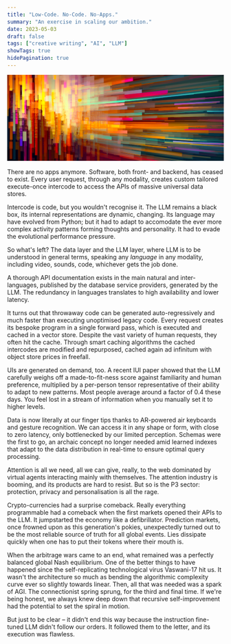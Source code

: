 ```yaml
---
title: "Low-Code. No-Code. No-Apps."
summary: "An exercise in scaling our ambition."
date: 2023-05-03
draft: false
tags: ["creative writing", "AI", "LLM"]
showTags: true
hidePagination: true
---
```


![Abstraction](./hero.png)

There are no apps anymore. Software, both front- and backend, has ceased to exist. Every user request, through any modality, creates custom tailored execute-once intercode to access the APIs of massive universal data stores.

Intercode is code, but you wouldn't recognise it. The LLM remains a black box, its internal representations are dynamic, changing. Its language may have evolved from Python; but it had to adapt to accomodate the ever more complex activity patterns forming thoughts and personality. It had to evade the evolutional performance pressure.

So what's left? The data layer and the LLM layer, where LLM is to be understood in general terms, speaking any _language_ in any modality, including video, sounds, code, whichever gets the job done.

A thorough API documentation exists in the main natural and inter-languages, published by the database service providers, generated by the LLM. The redundancy in languages translates to high availability and lower latency.

It turns out that throwaway code can be generated auto-regressively and much faster than executing unoptimised legacy code. Every request creates its bespoke program in a single forward pass, which is executed and cached in a vector store. Despite the vast variety of human requests, they often hit the cache. Through smart caching algorithms the cached intercodes are modified and repurposed, cached again ad infinitum with object store prices in freefall.

UIs are generated on demand, too. A recent IUI paper showed that the LLM carefully weighs off a made-to-fit-ness score against familiarity and human preference, multiplied by a per-person tensor representative of their ability to adapt to new patterns. Most people average around a factor of 0.4 these days. You feel lost in a stream of information when you manually set it to higher levels.

Data is now literally at our finger tips thanks to AR-powered air keyboards and gesture recognition. We can access it in any shape or form, with close to zero latency, only bottlenecked by our limited perception. Schemas were the first to go, an archaic concept no longer needed amid learned indexes that adapt to the data distribution in real-time to ensure optimal query processing.

Attention is all we need, all we can give, really, to the web dominated by virtual agents interacting mainly with themselves. The attention industry is booming, and its products are hard to resist. But so is the P3 sector: protection, privacy and personalisation is all the rage.

Crypto-currencies had a surprise comeback. Really everything programmable had a comeback when the first markets opened their APIs to the LLM. It jumpstarted the economy like a defibrillator. Prediction markets, once frowned upon as this generation's pokies, unexpectedly turned out to be the most reliable source of truth for all global events. Lies dissipate quickly when one has to put their tokens where their mouth is.

When the arbitrage wars came to an end, what remained was a perfectly balanced global Nash equilibrium. One of the better things to have happened since the self-replicating technological virus Vaswani-17 hit us. It wasn't the architecture so much as bending the algorithmic complexity curve ever so slightly towards linear. Then, all that was needed was a spark of AGI. The connectionist spring sprung, for the third and final time. If we're being honest, we always knew deep down that recursive self-improvement had the potential to set the spiral in motion.

But just to be clear – it didn't end this way because the instruction fine-tuned LLM didn't follow our orders. It followed them to the letter, and its execution was flawless.
